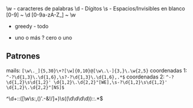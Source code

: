 \w - caracteres de palabras
\d - Dígitos
\s - Espacios/Invisibles en blanco
[0-9] ~ \d
[0-9a-zA-Z_] ~ \w
* greedy - todo
+ uno o más
? cero o uno

## Patrones
mails: `[\w\._]{5,30}\+?[\w]{0,10}@[\w\.\-]{3,}\.\w{2,5}` 
coordenadas 1: `^-?\d{1,3}\.\d{1,6},\s?-?\d{1,3}\.\d{1,6},.*$`
coordenadas 2: `^-?\d{1,2}\s\d{1,2}' \d{1,2}\.\d{2,2}"[WE],\s-?\d{1,2}\s\d{1,2}' \d{1,2}\.\d{2,2}"[NS]$`


^\d+::([\w\s:,\(\)'\.\-&!\/]+)\s\((\d\d\d\d)\)::.*$
